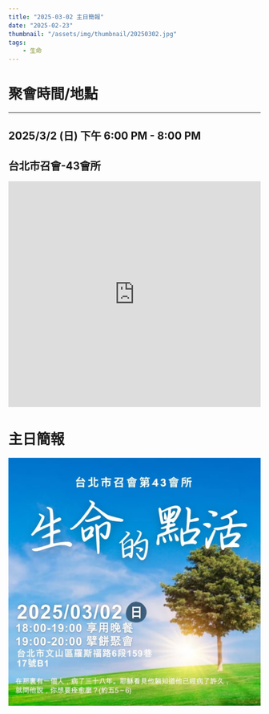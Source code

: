 ```yaml
---
title: "2025-03-02 主日簡報"
date: "2025-02-23"
thumbnail: "/assets/img/thumbnail/20250302.jpg"
tags:
    - 生命
---
```


# 聚會時間/地點
___

## 2025/3/2 (日) 下午 6:00 PM - 8:00 PM

## 台北市召會-43會所
<iframe src="https://www.google.com/maps/embed?pb=!1m18!1m12!1m3!1d1861.018064677444!2d121.54127558199755!3d24.99750156997027!2m3!1f0!2f0!3f0!3m2!1i1024!2i768!4f13.1!3m3!1m2!1s0x3442aa037a04bf63%3A0xca07e92f33867207!2z5Y-w5YyX5biC5Y-s5pyD56ys5Zub5Y2B5LiJ6IGa5pyD5omA!5e0!3m2!1szh-TW!2stw!4v1729835929402!5m2!1szh-TW!2stw" width="100%" height="450" style="border:0;" allowfullscreen="" loading="lazy" referrerpolicy="no-referrer-when-downgrade"></iframe>

# 主日簡報

<img src="/assets/img/thumbnail/20250302.jpg" alt="生命的點活" style="box-shadow: 5px 5px 10px \#888;">
